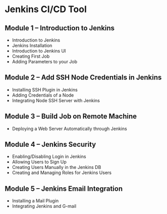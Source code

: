 # Jenkins CI/CD Tool

## Module 1 – Introduction to Jenkins
- Introduction to Jenkins
- Jenkins Installation
- Introduction to Jenkins UI
- Creating First Job
- Adding Parameters to your Job

## Module 2 – Add SSH Node Credentials in Jenkins
- Installing SSH Plugin in Jenkins
- Adding Credentials of a Node
- Integrating Node SSH Server with Jenkins

## Module 3 – Build Job on Remote Machine
- Deploying a Web Server Automatically through Jenkins

## Module 4 – Jenkins Security
- Enabling/Disabling Login in Jenkins
- Allowing Users to Sign Up
- Creating Users Manually in the Jenkins DB
- Creating and Managing Roles for Jenkins Users

## Module 5 – Jenkins Email Integration
- Installing a Mail Plugin
- Integrating Jenkins and G-mail
